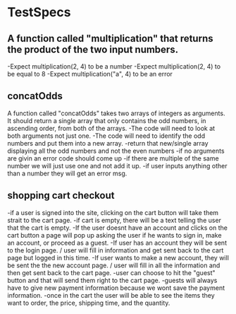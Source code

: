 # TestSpecs

## A function called "multiplication" that returns the product of the two input numbers.
-Expect multiplication(2, 4) to be a number
-Expect multiplication(2, 4) to be equal to 8
-Expect multiplication("a", 4) to be an error

## concatOdds
A function called "concatOdds" takes two arrays of integers as arguments. It should return a single array that only contains the odd numbers, in ascending order, from both of the arrays.
-The code will need to look at both arguments not just one.
-The code will need to identify the odd numbers and put them into a new array.
-return that new/single array displaying all the odd numbers and not the even numbers
-if no arguments are givin an error code should come up
-if there are multiple of the same number we will just use one and not add it up.
-if user inputs anything other than a number they will get an error msg.


## shopping cart checkout
-if a user is signed into the site, clicking on the cart button will take them strait to the cart page.
-if cart is empty, there will be a text telling the user that the cart is empty.
-If the user doesnt have an account and clicks on the cart button a page will pop up asking the user if he wants to sign in, make an account, or proceed as a guest.
-If user has an account they will be sent to the login page. / user will fill in information and get sent back to the cart page but logged in this time.
-If user wants to make a new account, they will be sent the the new account page. / user will fill in all the information and then get sent back to the cart page.
-user can choose to hit the "guest" button and that will send them right to the cart page.
-guests will always have to give new payment information because we wont save the payment information.
-once in the cart the user will be able to see the items they want to order, the price, shipping time, and the quantity.

